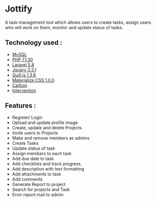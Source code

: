 # Jottify

A task management tool which allows users to create tasks, assign users who will work on them, monitor and update status of tasks.

## Technology used : 
- [MySQL](https://www.mysql.com/)
- [PHP 7.1.30](https://www.php.net/)
- [Laravel 5.8](https://laravel.com/)
- [Jquery 3.3.1](https://jquery.com/)
- [Quill.js 1.3.6](https://quilljs.com/)
- [Materialize CSS 1.0.0](https://materializecss.com/)
- [Carbon](https://carbon.nesbot.com/)
- [Intervention](http://image.intervention.io/getting_started/introduction)

## Features : 
- Register/ Login
- Upload and update profile image
- Create, update and delete Projects.
- Invite users to Projects
- Make and remove members as admins
- Create Tasks
- Update status of task
- Assign members to each task
- Add due date to task
- Add checklists and track progress.
- Add description with text formatting
- Add attachments to task
- Add comments
- Generate Report to project
- Search for projects and Task
- Error report mail to admin


